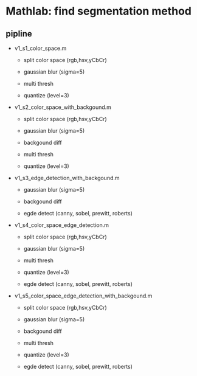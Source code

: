 # Mathlab: find segmentation method

## pipline

- v1_s1_color_space.m

  - split color space (rgb,hsv,yCbCr)

  - gaussian blur (sigma=5)

  - multi thresh

  - quantize (level=3)

- v1_s2_color_space_with_backgound.m

  - split color space (rgb,hsv,yCbCr)

  - gaussian blur (sigma=5)

  - backgound diff

  - multi thresh

  - quantize (level=3)

- v1_s3_edge_detection_with_backgound.m

  - gaussian blur (sigma=5)

  - backgound diff

  - egde detect (canny, sobel, prewitt, roberts)

- v1_s4_color_space_edge_detection.m

  - split color space (rgb,hsv,yCbCr)

  - gaussian blur (sigma=5)

  - multi thresh

  - quantize (level=3)

  - egde detect (canny, sobel, prewitt, roberts)

- v1_s5_color_space_edge_detection_with_backgound.m

  - split color space (rgb,hsv,yCbCr)

  - gaussian blur (sigma=5)

  - backgound diff

  - multi thresh

  - quantize (level=3)

  - egde detect (canny, sobel, prewitt, roberts)